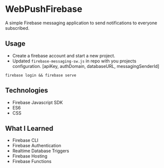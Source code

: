 # WebPushFirebase

A simple Firebase messaging application to send notifications to everyone subscribed.

## Usage

* Create a firebase account and start a new project.
* Updated `firebase-messaging-sw.js` in repo with you projects configuration. [apiKey, authDomain, databaseURL, messagingSenderId]

```
firebase login && firebase serve
```

## Technologies

* Firebase Javascript SDK
* ES6
* CSS


## What I Learned

* Firebase CLI
* Firebase Authentication
* Realtime Database Triggers
* Firebase Hosting
* Firebase Functions
